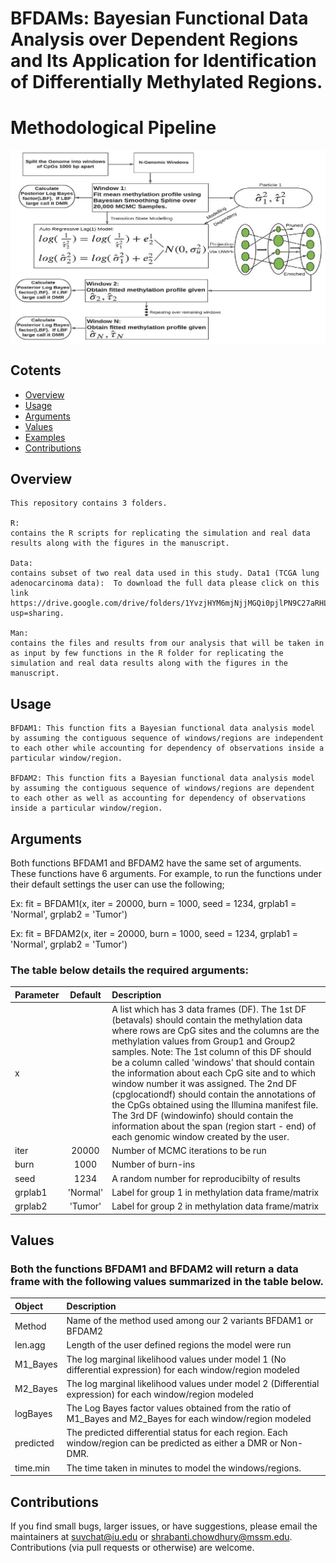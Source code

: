 # BFDAMs: Bayesian Functional Data Analysis over Dependent Regions and Its Application for Identification of Differentially Methylated Regions.
# Methodological Pipeline
<img src="Picture1.jpg" width="700" align="center">

## Cotents
- [Overview](#Overview)
- [Usage](#Usage)
- [Arguments](#Arguments)
- [Values](#Values)
- [Examples](#Examples)
- [Contributions](#contributions)

## Overview
```
This repository contains 3 folders. 

R: 
contains the R scripts for replicating the simulation and real data results along with the figures in the manuscript.

Data: 
contains subset of two real data used in this study. Data1 (TCGA lung adenocarcinoma data):  To download the full data please click on this link https://drive.google.com/drive/folders/1YvzjHYM6mjNjjMGQi0pjlPN9C27aRHLD?usp=sharing.

Man: 
contains the files and results from our analysis that will be taken in as input by few functions in the R folder for replicating the simulation and real data results along with the figures in the manuscript.
```

## Usage

```
BFDAM1: This function fits a Bayesian functional data analysis model by assuming the contiguous sequence of windows/regions are independent to each other while accounting for dependency of observations inside a particular window/region. 

BFDAM2: This function fits a Bayesian functional data analysis model by assuming the contiguous sequence of windows/regions are dependent to each other as well as accounting for dependency of observations inside a particular window/region.

```

## Arguments

Both functions BFDAM1 and BFDAM2 have the same set of arguments. These functions have 6 arguments. For example, to run the functions under their default settings the user can use the following;

Ex: fit = BFDAM1(x, iter = 20000, burn = 1000, seed = 1234, grplab1 = 'Normal', grplab2 = 'Tumor')

Ex: fit = BFDAM2(x, iter = 20000, burn = 1000, seed = 1234, grplab1 = 'Normal', grplab2 = 'Tumor')

### The table below details the required arguments:

| Parameter                 | Default       | Description   |	
| :------------------------ |:-------------:| :-------------|
| x	       |	           | A list which has 3 data frames (DF). The 1st DF (betavals) should contain the methylation data where rows are CpG sites and the columns are the methylation values from Group1 and Group2 samples. Note: The 1st column of this DF should be a column called 'windows' that should contain the information about each CpG site and to which window number it was assigned. The 2nd DF (cpglocationdf) should contain the annotations of the CpGs obtained using the Illumina manifest file. The 3rd DF (windowinfo) should contain the information about the span (region start - end) of each genomic window created by the user.
| iter |      20000       | Number of MCMC iterations to be run
| burn |      1000       | Number of burn-ins
| seed |      1234       | A random number for reproducibilty of results
| grplab1 |      'Normal'       | Label for group 1 in methylation data frame/matrix
| grplab2 |      'Tumor'       | Label for group 2 in methylation data frame/matrix


## Values

### Both the functions BFDAM1 and BFDAM2 will return a data frame with the following values summarized in the table below.

| Object       | Description   |
| :------------------------ | :-------------|
| Method | Name of the method used among our 2 variants BFDAM1 or BFDAM2
| len.agg | Length of the user defined regions the model were run
| M1_Bayes | The log marginal likelihood values under model 1 (No differential expression) for each window/region modeled
| M2_Bayes | The log marginal likelihood values under model 2 (Differential expression) for each window/region modeled
| logBayes | The Log Bayes factor values obtained from the ratio of M1_Bayes and M2_Bayes for each window/region modeled
| predicted | The predicted differential status for each region. Each window/region can be predicted as either a DMR or Non-DMR.
| time.min | The time taken in minutes to model the windows/regions.

## Contributions

If you find small bugs, larger issues, or have suggestions, please email the maintainers at <suvchat@iu.edu> or <shrabanti.chowdhury@mssm.edu>. Contributions (via pull requests or otherwise) are welcome.





